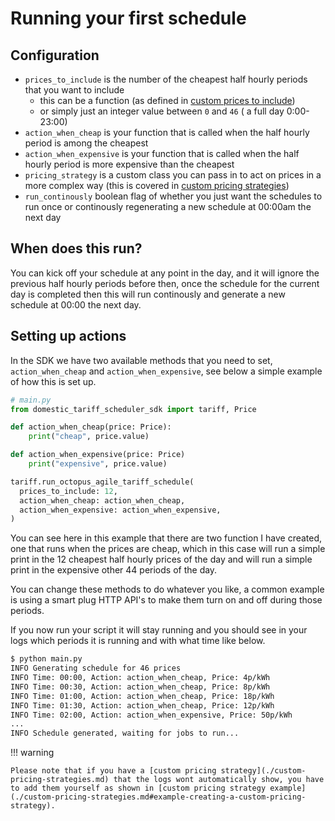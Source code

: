 # Running your first schedule

## Configuration

- `prices_to_include` is the number of the cheapest half hourly periods that you want to include
    * this can be a function (as defined in [custom prices to include](./custom-prices-to-include.md))
    * or simply just an integer value between `0` and `46` ( a full day 0:00-23:00)
- `action_when_cheap` is your function that is called when the half hourly period is among the cheapest
- `action_when_expensive` is your function that is called when the half hourly period is more expensive than the cheapest
- `pricing_strategy` is a custom class you can pass in to act on prices in a more complex way (this is covered in [custom pricing strategies](./custom-pricing-strategies.md))
- `run_continously` boolean flag of whether you just want the schedules to run once or continously regenerating a new schedule at 00:00am the next day

## When does this run?

You can kick off your schedule at any point in the day, and it will ignore the previous half hourly periods before then, once the schedule for the current day is completed then this will run continously and generate a new schedule at 00:00 the next day.

## Setting up actions

In the SDK we have two available methods that you need to set, `action_when_cheap` and `action_when_expensive`, see below a simple example of how this is set up.

```python
# main.py
from domestic_tariff_scheduler_sdk import tariff, Price

def action_when_cheap(price: Price):
    print("cheap", price.value)

def action_when_expensive(price: Price)
    print("expensive", price.value)

tariff.run_octopus_agile_tariff_schedule(
  prices_to_include: 12,
  action_when_cheap: action_when_cheap,
  action_when_expensive: action_when_expensive,
)
```

You can see here in this example that there are two function I have created, one that runs when the prices are cheap, which in this case will run a simple print in the 12 cheapest half hourly prices of the day and will run a simple print in the expensive other 44 periods of the day.

You can change these methods to do whatever you like, a common example is using a smart plug HTTP API's to make them turn on and off during those periods.

If you now run your script it will stay running and you should see in your logs which periods it is running and with what time like below.

```sh
$ python main.py
INFO Generating schedule for 46 prices
INFO Time: 00:00, Action: action_when_cheap, Price: 4p/kWh
INFO Time: 00:30, Action: action_when_cheap, Price: 8p/kWh
INFO Time: 01:00, Action: action_when_cheap, Price: 18p/kWh
INFO Time: 01:30, Action: action_when_cheap, Price: 12p/kWh
INFO Time: 02:00, Action: action_when_expensive, Price: 50p/kWh
...
INFO Schedule generated, waiting for jobs to run... 
```

!!! warning

    Please note that if you have a [custom pricing strategy](./custom-pricing-strategies.md) that the logs wont automatically show, you have to add them yourself as shown in [custom pricing strategy example](./custom-pricing-strategies.md#example-creating-a-custom-pricing-strategy).

